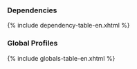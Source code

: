 ### Dependencies

{% include dependency-table-en.xhtml %}


### Global Profiles

{% include globals-table-en.xhtml %}